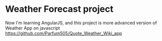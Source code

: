 # Weather Forecast project
Now I'm learning AngularJS, and this project is more advanced version of Weather App on javascript https://github.com/Parfum505/Quote_Weather_Wiki_app